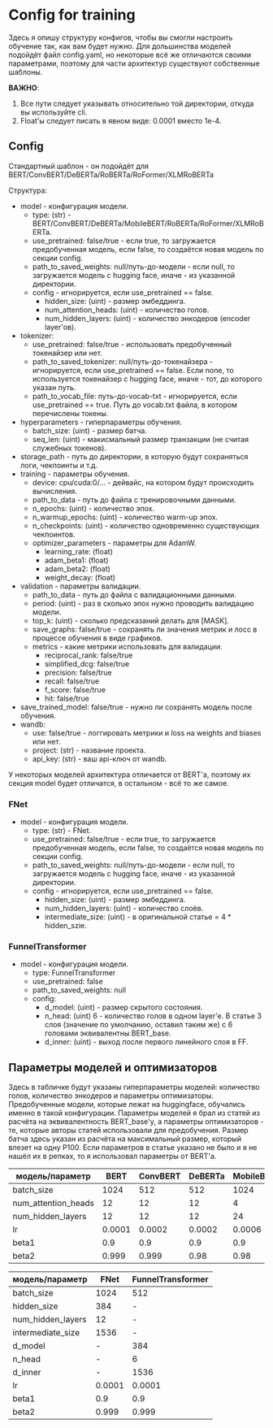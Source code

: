# Config for training

Здесь я опишу структуру конфигов, чтобы вы смогли настроить обучение так, как вам будет нужно.
Для дольшинства моделей подойдёт файл config.yaml, но некоторые всё же отличаются своими параметрами, поэтому для части архитектур существуют собственные шаблоны.

**ВАЖНО**:
1. Все пути следует указывать относительно той директории, откуда вы используйте cli.
2. Float'ы следует писать в явном виде: 0.0001 вместо 1e-4.

## Config

Стандартный шаблон - он подойдёт для BERT/ConvBERT/DeBERTa/RoBERTa/RoFormer/XLMRoBERTa

Структура:

- model - конфигурация модели.
  - type: (str) - BERT/ConvBERT/DeBERTa/MobileBERT/RoBERTa/RoFormer/XLMRoBERTa.
  - use_pretrained: false/true - если true, то загружается предобученная модель, если false, то создаётся новая модель по секции config.
  - path_to_saved_weights: null/путь-до-модели - если null, то загружается модель с hugging face, иначе - из указанной          директории.
  - config - игнорируется, если use_pretrained == false.
    - hidden_size: (uint) - размер эмбеддинга.
    - num_attention_heads: (uint) - количество голов.
    - num_hidden_layers: (uint) - количество энкодеров (encoder layer'ов).
- tokenizer:
  - use_pretrained: false/true - использовать предобученный токенайзер или нет.
  - path_to_saved_tokenizer: null/путь-до-токенайзера - игнорируется, если use_pretrained == false. Если none, то используется токенайзер с hugging face, иначе - тот, до которого указан путь.
  - path_to_vocab_file: путь-до-vocab-txt - игнорируется, если use_pretrained == true. Путь до vocab.txt файла, в котором перечислены токены.
- hyperparameters - гиперпараметры обучения.
  - batch_size: (uint) - размер батча.
  - seq_len: (uint) - макисмальный размер транзакции (не считая служебных токенов).
- storage_path - путь до директории, в которую будут сохраняться логи, чекпоинты и т.д.
- training - параметры обучения.
  - device: cpu/cuda:0/... - дейвайс, на котором будут происходить вычисления.
  - path_to_data - путь до файла с тренировочными данными.
  - n_epochs: (uint) - количество эпох.
  - n_warmup_epochs: (uint) - количество warm-up эпох.
  - n_checkpoints: (uint) - количество одновременно существующих чекпоинтов.
  - optimizer_parameters - параметры для AdamW.
    - learning_rate: (float)
    - adam_beta1: (float)
    - adam_beta2: (float)
    - weight_decay: (float)
- validation - параметры валидации.
  - path_to_data - путь до файла с валидационными данными.
  - period: (uint) - раз в сколько эпох нужно проводить валидацию модели. 
  - top_k: (uint) - сколько предсказаний делать для [MASK]. 
  - save_graphs: false/true - сохранять ли значения метрик и лосс в процессе обучения в виде графиков.
  - metrics - какие метрики использовать для валидации.
    - reciprocal_rank: false/true
    - simplified_dcg: false/true
    - precision: false/true
    - recall: false/true
    - f_score: false/true
    - hit: false/true
- save_trained_model: false/true - нужно ли сохранять модель после обучения.
- wandb:
  - use: false/true - логгировать метрики и loss на weights and biases или нет.
  - project: (str) - название проекта.
  - api_key: (str) - ваш api-ключ от wandb.

У некоторых моделей архитектура отличается от BERT'a, поэтому их секция model будет отличатся, в остальном - всё то же самое.

### FNet

- model - конфигурация модели.
  - type: (str) - FNet.
  - use_pretrained: false/true - если true, то загружается предобученная модель, если false, то создаётся новая модель по секции config. 
  - path_to_saved_weights: null/путь-до-модели - если null, то загружается модель с hugging face, иначе - из указанной          директории.
  - config - игнорируется, если use_pretrained == false.
    - hidden_size: (uint) - размер эмбеддинга.
    - num_hidden_layers: (uint) - количество слоёв.
    - intermediate_size: (uint) - в оригинальной статье = 4 * hidden_szie.

### FunnelTransformer

- model - конфигурация модели.
  - type: FunnelTransformer
  - use_pretrained: false
  - path_to_saved_weights: null
  - config:
    - d_model: (uint) - размер скрытого состояния.
    - n_head: (uint) 6 - количество голов в одном layer'e. В статье 3 слоя (значение по умолчанию, оставил таким же) с 6 головами эквивалентны BERT_base.
    - d_inner: (uint) - выход после первого линейного слоя в FF.

## Параметры моделей и оптимизаторов

Здесь в табличке будут указаны гиперпараметры моделей: количество голов, количество энкодеров и параметры оптимизаторы. 
Предобученные модели, которые лежат на huggingface, обучались именно в такой конфигурации. Параметры моделей я брал из статей из расчёта на эквивалентность BERT_base'у, а параметры оптимизаторов - те, которые авторы статей использовали для предобучения. Размер батча здесь указан из расчёта на максимальный размер, который влезет на одну P100.
Если параметров в статье указано не было и я не нашёл их в репках, то я использовал параметры от BERT'а.


| модель/параметр | BERT | ConvBERT | DeBERTa | MobileBERT | RoBERTa | RoFormer |XLMRoBERTa |
| -------- | ------- | ------- | ------- | ------- | ------- | ------- | ------- |
| batch_size | 1024 | 512 | 512 | 1024 | 1024 | 1024 | 1024 |
| num_attention_heads | 12 | 12 | 12 | 4 | 12 | 12 | 12 |
| num_hidden_layers | 12 | 12 | 12 | 24 | 12 | 12 | 12 |
| lr | 0.0001 | 0.0002 | 0.0002 | 0.0006 | 0.0007 | 0.0005 | 0.0001 |
| beta1 | 0.9 | 0.9 | 0.9 | 0.9 | 0.9 | 0.9 | 0.9 |
| beta2 | 0.999 | 0.999 | 0.98 | 0.98 | 0.98 | 0.98 | 0.999 |


| модель/параметр | FNet | FunnelTransformer |
| -------- | ------- | ------- |
| batch_size | 1024 | 512 |
| hidden_size | 384 | - |
| num_hidden_layers | 12 | - |
| intermediate_size | 1536 | - |
| d_model | - | 384 |
| n_head | - | 6 |
| d_inner | - | 1536 |
| lr | 0.0001 | 0.0001 |
| beta1 | 0.9 | 0.9 |
| beta2 | 0.999 | 0.999 |
